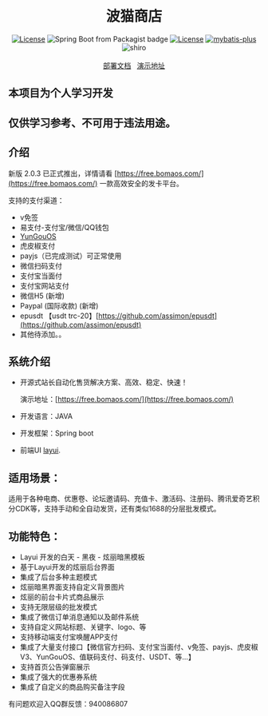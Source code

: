 <h1 align="center">波猫商店</h1>
<p align="center">
<a href="https://github.com/Panyoujies/zlianpay-faka/releases"><img src="https://img.shields.io/badge/Version-1.0.1-green" alt="License"></a>
<img alt="Spring Boot from Packagist badge" src="https://img.shields.io/badge/Spring--Boot-2.2.2-green">
<a href="https://opensource.org/licenses/GPL-3.0"><img src="https://img.shields.io/badge/License-GPL--3.0-green" alt="License"></a>
<a href="http://mp.baomidou.com"><img src="https://img.shields.io/badge/mybatis--plus-3.0-blue.svg" alt="mybatis-plus"></a>
<img alt="shiro" src="https://img.shields.io/badge/Shiro-1.3.0-yellow">
<br><br>
<a href="https://zlian.gitbook.io/zhilian-cloud/" target="_blank">部署文档</a>&nbsp;&nbsp;
<a href="https://free.bomaos.com" target="_blank">演示地址</a>
</p>

## 本项目为个人学习开发
## 仅供学习参考、不可用于违法用途。

## 介绍

新版 2.0.3 已正式推出，详情请看 [https://free.bomaos.com/](https://free.bomaos.com/)
一款高效安全的发卡平台。

支持的支付渠道：
* v免签
* 易支付-支付宝/微信/QQ钱包
* [YunGouOS](https://dwz.cn/QQLN87nX)
* 虎皮椒支付
* payjs（已完成测试）可正常使用
* 微信扫码支付
* 支付宝当面付
* 支付宝网站支付
* 微信H5 (新增)
* Paypal (国际收款) (新增)
* epusdt 【usdt trc-20】[https://github.com/assimon/epusdt](https://github.com/assimon/epusdt)
* 其他待添加。。

## 系统介绍
- 开源式站长自动化售货解决方案、高效、稳定、快速！

  演示地址：[https://free.bomaos.com/](https://free.bomaos.com/)

- 开发语言：JAVA
- 开发框架：Spring boot
- 前端UI [layui](https://www.layui.com/).     

## 适用场景：
适用于各种电商、优惠卷、论坛邀请码、充值卡、激活码、注册码、腾讯爱奇艺积分CDK等，支持手动和全自动发货，还有类似1688的分层批发模式。

## 功能特色：
* Layui 开发的白天 - 黑夜 - 炫丽暗黑模板
* 基于Layui开发的炫丽后台界面
* 集成了后台多种主题模式
* 炫丽暗黑界面支持自定义背景图片
* 炫丽的前台卡片式商品展示
* 支持无限层级的批发模式
* 集成了微信订单消息通知以及邮件系统
* 支持自定义网站标题、关键字、logo、等
* 支持移动端支付宝唤醒APP支付
* 集成了大量支付接口【微信官方扫码、支付宝当面付、v免签、payjs、虎皮椒V3、YunGouOS、值联码支付、码支付、USDT、等...】
* 支持首页公告弹窗展示
* 集成了强大的优惠券系统
* 集成了自定义的商品购买备注字段

有问题欢迎入QQ群反馈：940086807
